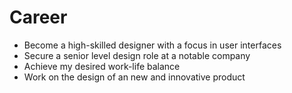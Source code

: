 # Career 

- Become a high-skilled designer with a focus in user interfaces 
- Secure a senior level design role at a notable company
- Achieve my desired work-life balance 
- Work on the design of an new and innovative product 
